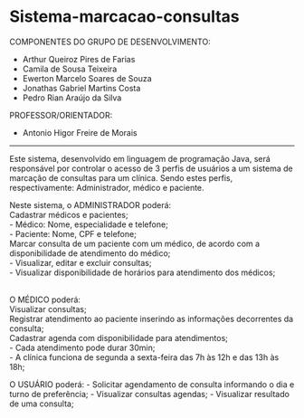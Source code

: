 # Sistema-marcacao-consultas

COMPONENTES DO GRUPO DE DESENVOLVIMENTO:
- Arthur Queiroz Pires de Farias
- Camila de Sousa Teixeira
- Ewerton Marcelo Soares de Souza
- Jonathas Gabriel Martins Costa
- Pedro Rian Araújo da Silva

PROFESSOR/ORIENTADOR:
- Antonio Higor Freire de Morais
----------------------------------------------------------------------------------------------------------------------------------------

Este sistema, desenvolvido em linguagem de programação Java, será responsável por controlar o acesso de 3 perfis de usuários a um sistema de marcação de consultas para um clínica. Sendo estes perfis, respectivamente: Administrador, médico e paciente.

Neste sistema, o ADMINISTRADOR poderá:
<br>
  Cadastrar médicos e pacientes;
  <br>
    - Médico: Nome, especialidade e telefone;
    <br>
    - Paciente: Nome, CPF e telefone;
    <br>
  Marcar consulta de um paciente com um médico, de acordo com a disponibilidade de
  atendimento do médico;
  <br>
    - Visualizar, editar e excluir consultas;
    <br>
    - Visualizar disponibilidade de horários para atendimento dos médicos;
    <br>
    <br>
    
O MÉDICO poderá:
<br>
  Visualizar consultas;
  <br>
  Registrar atendimento ao paciente inserindo as informações decorrentes da consulta;
  <br>
Cadastrar agenda com disponibilidade para atendimentos;
<br>
    - Cada atendimento pode durar 30min;
    <br>
    - A clínica funciona de segunda a sexta-feira das 7h às 12h e das 13h às 18h;
    <br>

O USUÁRIO poderá:
    - Solicitar agendamento de consulta informando o dia e turno de preferência;
    - Visualizar consultas agendas;
    - Visualizar resultado de uma consulta;

